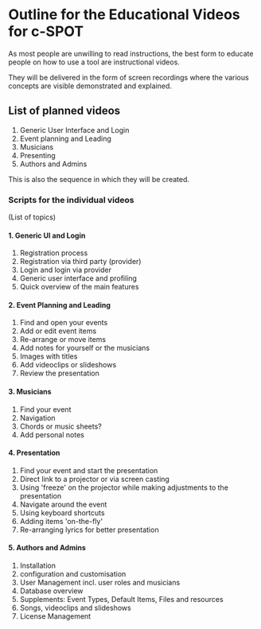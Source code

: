 # Outline for the Educational Videos for c-SPOT

As most people are unwilling to read instructions, the best form to educate people on how to use a tool are instructional videos.

They will be delivered in the form of screen recordings where the various concepts are visible demonstrated and explained.

## List of planned videos

1. Generic User Interface and Login
2. Event planning and Leading
3. Musicians
4. Presenting
5. Authors and Admins

This is also the sequence in which they will be created.

### Scripts for the individual videos
(List of topics)

#### 1. Generic UI and Login
1. Registration process
2. Registration via third party (provider)
3. Login and login via provider
4. Generic user interface and profiling
5. Quick overview of the main features

#### 2. Event Planning and Leading
1. Find and open your events
2. Add or edit event items
3. Re-arrange or move items
4. Add notes for yourself or the musicians
5. Images with titles
6. Add videoclips or slideshows
7. Review the presentation

#### 3. Musicians
1. Find your event
2. Navigation
3. Chords or music sheets?
4. Add personal notes

#### 4. Presentation
1. Find your event and start the presentation
2. Direct link to a projector or via screen casting
3. Using 'freeze' on the projector while making adjustments to the presentation
4. Navigate around the event
5. Using keyboard shortcuts
6. Adding items 'on-the-fly'
7. Re-arranging lyrics for better presentation

#### 5. Authors and Admins
1. Installation
2. configuration and customisation
3. User Management incl. user roles and musicians
4. Database overview
5. Supplements: Event Types, Default Items, Files and resources
6. Songs, videoclips and slideshows
7. License Management
